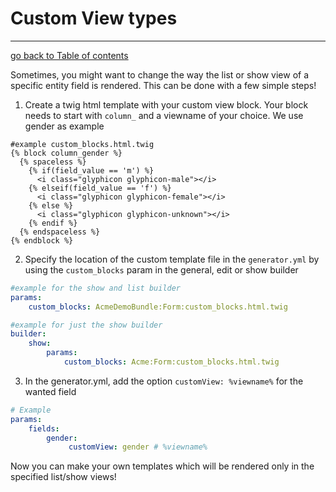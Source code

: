 # Custom View types
---------------------------------------

[go back to Table of contents][back-to-index]

[back-to-index]: https://github.com/symfony2admingenerator/AdmingeneratorGeneratorBundle/blob/master/Resources/doc/documentation.md#7-cookbook

Sometimes, you might want to change the way the list or show view of a specific entity field is rendered. This can be done with a few simple steps!

1. Create a twig html template with your custom view block. Your block needs to start with `column_` and a viewname of your choice. We use gender as example
```twig
#example custom_blocks.html.twig
{% block column_gender %}
  {% spaceless %}
    {% if(field_value == 'm') %}
      <i class="glyphicon glyphicon-male"></i>
    {% elseif(field_value == 'f') %}
      <i class="glyphicon glyphicon-female"></i>
    {% else %}
      <i class="glyphicon glyphicon-unknown"></i>
    {% endif %}
  {% endspaceless %}
{% endblock %}
```

2. Specify the location of the custom template file in the `generator.yml` by using the `custom_blocks` param in the general, edit or show builder
```yaml
#example for the show and list builder
params:
    custom_blocks: AcmeDemoBundle:Form:custom_blocks.html.twig
```
```yaml
#example for just the show builder
builder:
    show:
        params:
            custom_blocks: Acme:Form:custom_blocks.html.twig
```

3. In the generator.yml, add the option `customView: %viewname%` for the wanted field 
```yaml
# Example
params: 
    fields:
        gender:
             customView: gender # %viewname%
```

Now you can make your own templates which will be rendered only in the specified list/show views!